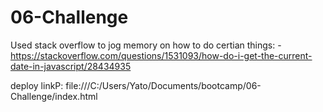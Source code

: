 # 06-Challenge


Used stack overflow to jog memory on how to do certian things:
-https://stackoverflow.com/questions/1531093/how-do-i-get-the-current-date-in-javascript/28434935


deploy linkP: file:///C:/Users/Yato/Documents/bootcamp/06-Challenge/index.html
